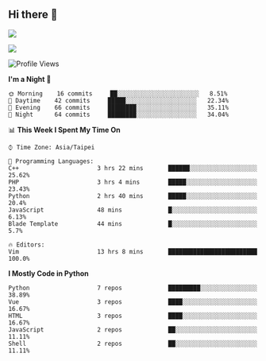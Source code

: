 ## Hi there 👋

![](https://github-readme-stats.vercel.app/api?username=CSY54&theme=nord&show_icons=true)

![](https://github-readme-stats.vercel.app/api/top-langs/?username=CSY54&theme=nord&layout=compact&card_width=445)

<!--START_SECTION:waka-->
![Profile Views](http://img.shields.io/badge/Profile%20Views-14-blue)

**I'm a Night 🦉** 

```text
🌞 Morning    16 commits     ██░░░░░░░░░░░░░░░░░░░░░░░   8.51% 
🌆 Daytime    42 commits     █████░░░░░░░░░░░░░░░░░░░░   22.34% 
🌃 Evening    66 commits     ████████░░░░░░░░░░░░░░░░░   35.11% 
🌙 Night      64 commits     ████████░░░░░░░░░░░░░░░░░   34.04%

```


📊 **This Week I Spent My Time On** 

```text
⌚︎ Time Zone: Asia/Taipei

💬 Programming Languages: 
C++                      3 hrs 22 mins       ██████░░░░░░░░░░░░░░░░░░░   25.62% 
PHP                      3 hrs 4 mins        █████░░░░░░░░░░░░░░░░░░░░   23.43% 
Python                   2 hrs 40 mins       █████░░░░░░░░░░░░░░░░░░░░   20.4% 
JavaScript               48 mins             █░░░░░░░░░░░░░░░░░░░░░░░░   6.13% 
Blade Template           44 mins             █░░░░░░░░░░░░░░░░░░░░░░░░   5.7%

🔥 Editors: 
Vim                      13 hrs 8 mins       █████████████████████████   100.0%

```

**I Mostly Code in Python** 

```text
Python                   7 repos             █████████░░░░░░░░░░░░░░░░   38.89% 
Vue                      3 repos             ████░░░░░░░░░░░░░░░░░░░░░   16.67% 
HTML                     3 repos             ████░░░░░░░░░░░░░░░░░░░░░   16.67% 
JavaScript               2 repos             ██░░░░░░░░░░░░░░░░░░░░░░░   11.11% 
Shell                    2 repos             ██░░░░░░░░░░░░░░░░░░░░░░░   11.11%

```



<!--END_SECTION:waka-->

<!--
**CSY54/CSY54** is a ✨ _special_ ✨ repository because its `README.md` (this file) appears on your GitHub profile.

Here are some ideas to get you started:

- 🔭 I’m currently working on ...
- 🌱 I’m currently learning ...
- 👯 I’m looking to collaborate on ...
- 🤔 I’m looking for help with ...
- 💬 Ask me about ...
- 📫 How to reach me: ...
- 😄 Pronouns: ...
- ⚡ Fun fact: ...
-->
